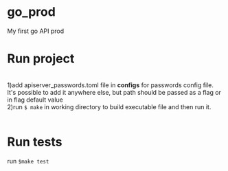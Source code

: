 # go_prod
My first go API prod

<h1>Run project</h1> <br>
1)add apiserver_passwords.toml file in <b>configs</b> for passwords config file.<br>
It's possible to add it anywhere else, but path should be passed as a flag or in flag default value<br>
2)run <code>$ make</code> in working directory to build executable file and then run it.<br>
<br>
<h1>Run tests</h1>
run <code>$make test</code>
